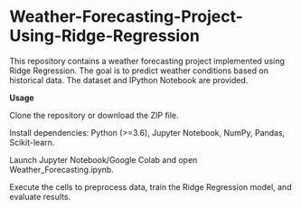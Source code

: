 # Weather-Forecasting-Project-Using-Ridge-Regression
This repository contains a weather forecasting project implemented using Ridge Regression. The goal is to predict weather conditions based on historical data. The dataset and IPython Notebook are provided.

**Usage**

Clone the repository or download the ZIP file.

Install dependencies: Python (>=3.6), Jupyter Notebook, NumPy, Pandas, Scikit-learn.

Launch Jupyter Notebook/Google Colab and open Weather_Forecasting.ipynb.

Execute the cells to preprocess data, train the Ridge Regression model, and evaluate results.

